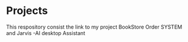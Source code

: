 # Projects
This respository consist the link to my project BookStore Order SYSTEM and Jarvis -AI desktop Assistant
